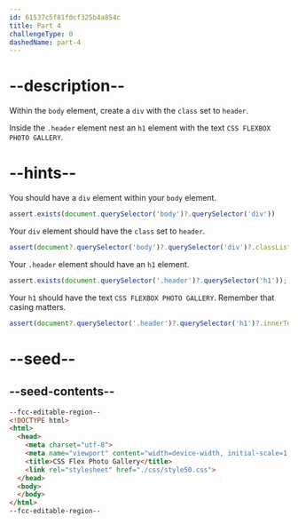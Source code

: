 ```yaml
---
id: 61537c5f81f0cf325b4a854c
title: Part 4
challengeType: 0
dashedName: part-4
---
```


# --description--

Within the `body` element, create a `div` with the `class` set to `header`.

Inside the `.header` element nest an `h1` element with the text `CSS FLEXBOX PHOTO GALLERY`.

# --hints--

You should have a `div` element within your `body` element.

```js
assert.exists(document.querySelector('body')?.querySelector('div'))
```

Your `div` element should have the `class` set to `header`.

```js
assert(document?.querySelector('body')?.querySelector('div')?.classList?.contains('header'))
```

Your `.header` element should have an `h1` element.

```js
assert.exists(document.querySelector('.header')?.querySelector('h1'));
```

Your `h1` should have the text `CSS FLEXBOX PHOTO GALLERY`. Remember that casing matters.

```js
assert(document?.querySelector('.header')?.querySelector('h1')?.innerText === 'CSS FLEXBOX PHOTO GALLERY')
```

# --seed--

## --seed-contents--

```html
--fcc-editable-region--
<!DOCTYPE html>
<html>
  <head>
    <meta charset="utf-8">
    <meta name="viewport" content="width=device-width, initial-scale=1.0">
    <title>CSS Flex Photo Gallery</title>
    <link rel="stylesheet" href="./css/style50.css">
  </head>
  <body>
  </body>
</html>
--fcc-editable-region--
```

```css

```
